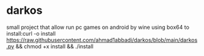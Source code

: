 # darkos
small project that allow run pc games on android by wine using box64 
to install:curl -o install https://raw.githubusercontent.com/ahmad1abbadi/darkos/blob/main/darkos.py && chmod +x install && ./install
